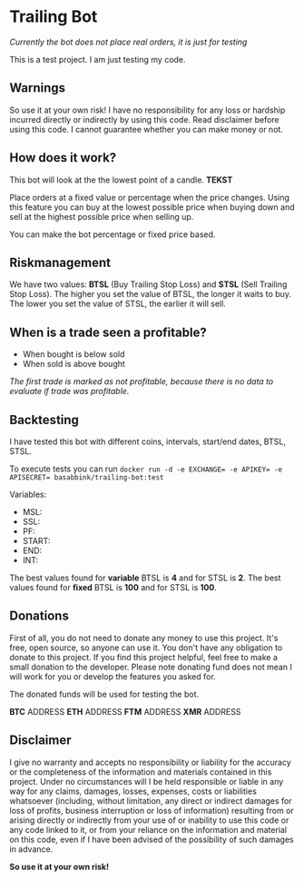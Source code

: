 # Trailing Bot

*Currently the bot does not place real orders, it is just for testing*

This is a test project. I am just testing my code.

## Warnings 

So use it at your own risk! I have no responsibility for any loss or hardship incurred directly or indirectly by using this code. Read disclaimer before using this code. I cannot guarantee whether you can make money or not.

## How does it work?

This bot will look at the the lowest point of a candle. **TEKST**

Place orders at a fixed value or percentage when the price changes. Using this feature you can buy at the lowest possible price when buying down and sell at the highest possible price when selling up.

You can make the bot percentage or fixed price based.

## Riskmanagement

We have two values: **BTSL** (Buy Trailing Stop Loss) and **STSL** (Sell Trailing Stop Loss).
The higher you set the value of BTSL, the longer it waits to buy.
The lower you set the value of STSL, the earlier it will sell.

## When is a trade seen a profitable?

- When bought is below sold
- When sold is above bought

*The first trade is marked as not profitable, because there is no data to evaluate if trade was profitable.*

## Backtesting

I have tested this bot with different coins, intervals, start/end dates, BTSL, STSL.

To execute tests you can run `docker run -d -e EXCHANGE= -e APIKEY= -e APISECRET= basabbink/trailing-bot:test`

Variables:
- MSL:
- SSL:
- PF:
- START:
- END:
- INT:

The best values found for **variable** BTSL is **4** and for STSL is **2**.
The best values found for **fixed** BTSL is **100** and for STSL is **100**.

## Donations

First of all, you do not need to donate any money to use this project. It's free, open source, so anyone can use it. You don't have any obligation to donate to this project. If you find this project helpful, feel free to make a small donation to the developer. Please note donating fund does not mean I will work for you or develop the features you asked for.

The donated funds will be used for testing the bot.

**BTC** ADDRESS
**ETH** ADDRESS
**FTM** ADDRESS
**XMR** ADDRESS

## Disclaimer

I give no warranty and accepts no responsibility or liability for the accuracy or the completeness of the information and materials contained in this project. Under no circumstances will I be held responsible or liable in any way for any claims, damages, losses, expenses, costs or liabilities whatsoever (including, without limitation, any direct or indirect damages for loss of profits, business interruption or loss of information) resulting from or arising directly or indirectly from your use of or inability to use this code or any code linked to it, or from your reliance on the information and material on this code, even if I have been advised of the possibility of such damages in advance.

**So use it at your own risk!**